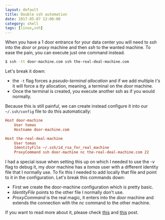 ```yaml
---
layout: default
title: Double ssh automation
date: 2017-05-07 12:00:00
category: shell
tags: [linux,ssh]
---
```


When you have a 1 door entrance for your data center you will need to _ssh_ into the _door_ or _proxy_ machine and then _ssh_ to the wanted machine. To ease the pain, you can execute just one command instead.

```bash
$ ssh -tt door-machine.com ssh the-real-deal-machine.com
```

Let's break it down:

* the `-t` flag forces a _pseudo-terminal allocation_ and if we add multiple _t's_ it will force a _tty_ allocation, meaning, a terminal on the _door_ machine.
* Once the terminal is created, you execute another ssh as if you would normally.

Because this is still painful, we can create instead configure it into our `~/.ssh/config` file to do this automatically:

```cfg
Host door-machine
	User tomas
	Hostname door-machine.com

Host the-real-deal-machine
	User tomas
	IdentityFile ~/.ssh/id_rsa_for_real_machine
	ProxyCommand ssh door-machine nc the-real-deal-machine.com 22
```

I had a special issue when setting this up on which I needed to use the _-v_ flag to debug it, my _door_ machine has a *tomas* user with a different identity file that I normally use. To fix this I needed to add locally that file and point to it in the configuration. Let's break this commands down:

* First we create the door-machine configuration which is pretty basic.
* _IdentityFile_ points to the other file I normally don't use.
* _ProxyCommand_ is the real magic, it enters into the _door_ machine and extends the connection with the _nc_ command to the other machine.

If you want to read more about it, please check [this](http://sshmenu.sourceforge.net/articles/transparent-mulithop.html) and [this](https://www.cyberciti.biz/faq/linux-unix-ssh-proxycommand-passing-through-one-host-gateway-server/) post.
